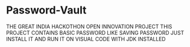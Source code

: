 # Password-Vault
THE GREAT INDIA HACKOTHON OPEN INNOVATION PROJECT
THIS PROJECT CONTAINS BASIC PASSWORD LIKE SAVING PASSWORD
JUST INSTALL IT AND RUN IT ON VISUAL CODE WITH JDK INSTALLED
